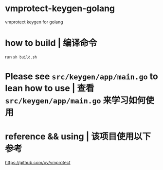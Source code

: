 # vmprotect-keygen-golang
vmprotect keygen for golang

# how to build | 编译命令
run `sh build.sh`

# Please see `src/keygen/app/main.go` to lean how to use | 查看 `src/keygen/app/main.go` 来学习如何使用

# reference && using | 该项目使用以下参考
https://github.com/ov/vmprotect
